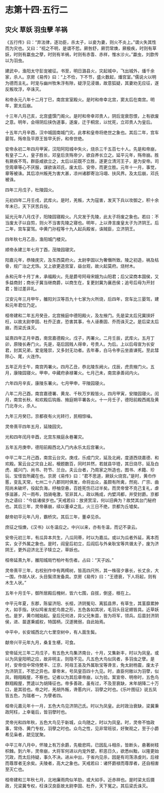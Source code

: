# 志第十四·五行二

## 灾火 草妖 羽虫孽 羊祸

《五行传》曰：“弃法律，逐功臣，杀太子，以妾为妻，则火不炎上。”谓火失其性而为灾也。又曰：“视之不明，是谓不悊。厥咎舒，厥罚常燠，厥极疾，时则有草妖，时则有蠃虫之孽，时则有羊祸，时则有赤眚、赤祥，惟水沴火。”蠃虫，刘歆传以为羽虫。

建武中，渔阳太守彭宠被征。书至，明日潞县火，灾起城中，飞出城外，燔千余家，杀人。京房《易传》曰：“上不俭，下不节，盛火数起，燔宫室。”儒说火以明为德而主礼。时宠与幽州牧朱浮有隙，疑浮见浸谮，故意狐疑，其妻劝无应征，遂反叛攻浮，卒诛灭。

和帝永元八年十二月丁巳，南宫宣室殿火。是时和帝幸北宫，窦太后在南宫。明年，窦太后崩。

十三年八月己亥，北宫盛馔门阁火。是时和帝幸邓贵人，阴后宠衰怨恨，上有欲废之意。明年，会得阴后挟伪道事，遂废，迁于桐宫，以忧死，立邓贵人为皇后。

十五年六月辛酉，汉中城固南城门灾。此孝和皇帝将绝世之象也。其后二年，宫车晏驾，殇帝及平原王皆早夭折，和帝世绝。

安帝永初二年四月甲寅，汉阳阿阳城中失火，烧杀三千五百七十人。先是和帝崩，有皇子二人，皇子胜长，邓皇后贪殇帝少，欲自养长立之。延平元年，殇帝崩。胜有厥疾不笃，群臣咸欲立之，太后以前既不立胜，遂更立清河王子，是为安帝。司空周章等心不厌服，谋欲诛邓氏，废太后、安帝，而更立胜。元年十一月，事觉，章等被诛。其后凉州叛羌为害大甚，凉州诸郡寄治冯翊、扶风界。及太后崩，邓氏被诛。

四年三月戊子，杜陵园火。

元初四年二月壬戌，武库火。是时，羌叛，大为寇害，发天下兵以攻御之，积十余年未已，天下厌苦兵役。

延光元年八月戊子，阳陵园寝殿火。凡灾发于先陵，此太子将废之象也。若曰：不当废太子以自剪，则火不当害先陵之寝也。明年，上以谗言废皇太子为济阴王。后二年，宫车宴驾。中黄门孙程等十九人起兵殿省，诛贼臣，立济阴王。

四年秋七月乙丑，渔阳城门楼灾。

顺帝永建三年七月丁酉，茂陵园寝灾。

阳嘉元年，恭陵庑灾，及东西莫府火。太尉李固以为奢僭所致。陵之初造，祸及枯骨，规广治之尤饰。又上欲更造宫室，益台观，故火起莫府。烧材木。

永和元年十月丁未，承福殿火。先是爵号阿母宋娥为山阳君；后父梁商本国侯，又多益商封；商长子冀当继商爵，以商生在，复更封冀为襄邑侯；追号后母为开封君；皆过差非礼。

汉安元年三月甲午，雒阳刘汉等百九十七家为火所烧，后四年，宫车比三晏驾，建和元年君位乃定。

桓帝建和二年五月癸丑，北宫掖庭中德阳殿火，及左掖门。先是梁太后兄冀挟奸枉，以故太尉李固、杜乔正直，恐害其事，令人诬奏固、乔而诛灭之。是后梁太后崩，而梁氏诛灭。

延熹四年正月辛酉，南宫嘉德殿火。戊子，丙署火。二月壬辰，武库火。五月丁卯，原陵长寿门火。先是，亳后因贱人得幸，号贵人。为后。上以后母宣为长安君，封其兄弟，爱宠隆崇，又多封无功者。去年春，白马令李云坐直谏死。至此彗除心、尾，火连作。

五年正月壬午，南宫丙署火。四月乙丑，恭北陵东阙火。戊辰，虎贲掖门火。五月，康陵园寝火。甲申，中藏府承禄署火。七月己未，南宫承善闼内火。

六年四月辛亥，康陵东署火。七月甲申，平陵园寝火。

八年二月己酉，南宫嘉德署、黄龙、千秋万岁殿皆火。四月甲寅，安陵园寝火。闰月，南宫长秋、和欢殿后钩盾、掖庭朔平署各火。十一月壬子，德阳前殿西阁及黄门北寺火，杀人。

九年三月癸巳，京都夜有火光转行，民相惊噪。

灵帝熹平四年五月，延陵园灾。

光和四年闰月辛酉，北宫东掖庭永巷署灾。

五年五月庚申，德阳前殿西北入门内永乐太后宫署火。

中平二年二月己酉，南宫云台灾。庚戌，乐成门灾，延及北阙，度道西烧嘉德、和欢殿。案云台之灾自上起，榱题数百，同时并然，若就县华镫，其日烧尽，延及白虎、威兴门、尚书、符节、兰台。夫云台者，乃周家之所造也，图书、术籍、珍玩、宝怪皆所藏在也。京房《易传》曰：“君不思道，厥妖火烧宫。”是时，黄巾作慝，变乱天常，七州二十八郡同时俱发，命将出众，虽颇有所禽，然宛、广宗、曲阳尚未破坏，役起负海，杼柚空悬，百姓死伤已过半矣。而灵帝曾不克己复礼，虐侈滋甚，尺一雨布，驺骑电激，官非其人，政以贿成，内嬖鸿都，并受封爵。京都为之语曰：“今兹诸侯岁也。”天戒若曰：放贤赏淫，何以旧典为？故焚其台门秘府也。其后三年，灵帝暴崩，续以董卓之乱，火三日不绝，京都为丘墟矣。

献帝初平元年八月，霸桥灾。其后三年，董卓见杀。

庶征之恒燠，《汉书》以冬温应之。中兴以来，亦有冬温，而记不录云。

安帝元初三年，有瓜异本共生，八瓜同蒂，时以为嘉瓜。或以为瓜者外延，离本而实，女子外属之象也。是时，阎皇后初立，后阎后与外亲耿宝等共谮太子，废为济阴王，更外迎济北王子犊立之，草妖也。

桓帝延熹九年，雒阳城局竹柏叶有伤者。占曰：“天子凶。”

灵帝熹平三年，右校别作中有两樗树，皆高四尺所，其一株宿夕暴长，长丈余，大一围，作胡人状，头目鬓须发备具。京房《易传》曰：“王德衰，下人将起，则有木生人状。”

五年十月壬午，御所居殿后槐树，皆六七围，自拔，倒竖，根在上。

中平元年夏，东郡，陈留济阳、长桓，济阴冤句、离狐县界，有草生，其茎靡累肿大，如手指，状似鸠雀龙蛇鸟兽之形，五色各如其状，毛羽头目足翅皆具。近草妖也。是岁，黄巾贼始起。皇后兄何进，异父兄朱苗，皆为将军，领兵。后苗封济阴侯，进、苗遂秉威权，特国柄，汉遂微弱，自此始焉。

中平中，长安城西北六七里空树中，有人面生鬓。

献帝兴平元年九月，桑复生椹，可食。

安帝延光三年二月戊子，有五色大鸟集济南台，十月，又集新丰，时以为凤皇。或以为凤皇阳明之应，故非明主，则隐不见。凡五色大鸟似凤者，多羽虫之孽。是时，安帝信中常侍樊丰、江京、阿母王圣及外属耿宝等谗言，免太尉杨震，废太子为济阴王，不悊之异也。章帝末，号凤皇百四十九见。时，直臣何敞以为羽孽，似凤，翱翔殿屋，不察也。记者以为其后章帝崩，以为验。案宣帝、明帝时，五色鸟群翔殿屋，贾逵以为胡降征也。帝多善政，虽有过，不及至衰缺，末年胡降二十万口，是其验也。帝之时，羌胡外叛，谗慝内兴，羽孽之时也。《乐叶图征》说五凤皆五色，为瑞者一，为孽者四。

桓帝元嘉元年十一月，五色大鸟见济阴己氏。时以为凤皇。此时政治衰缺，梁冀秉政阿枉，上幸毫后，皆羽孽时也。

灵帝光和四年秋，五色大鸟见于新城，众鸟随之，时以为凤皇。时，灵帝不恤政事，常侍、黄门专权，羽孽之时也。众鸟之性，见非常班驳，好聚观之，至于小爵希见枭者，虣见犹聚。

中平三年八月中，怀陵上有万余爵，先极悲鸣，已因乱斗相杀，皆断头，悬著树枝枳棘。到六年，灵帝崩，大将军何进以内宠外嬖，积恶日久，欲悉纠黜，以隆更始冗政，而太后持疑，事久不决。进从中出，于省内见杀，因是有司荡涤虔刘，后禄而尊厚者无余矣。夫陵者，高大之象也。天戒若曰：诸怀爵禄而尊厚者，还自相害至灭亡也。

桓帝建和三年秋七月，北地廉雨肉似羊肋，或大如手。近赤祥也。是时梁太后摄政，兄梁冀专权，枉诛汉良臣故太尉李固、杜乔，天下冤之。其后梁氏诛灭。
